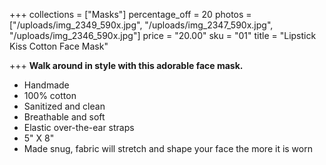 +++
collections = ["Masks"]
percentage_off = 20
photos = ["/uploads/img_2349_590x.jpg", "/uploads/img_2347_590x.jpg", "/uploads/img_2346_590x.jpg"]
price = "20.00"
sku = "01"
title = "Lipstick Kiss Cotton Face Mask"

+++
**Walk around in style with this adorable face mask.**

* Handmade
* 100% cotton
* Sanitized and clean
* Breathable and soft
* Elastic over-the-ear straps
* 5" X 8"
* Made snug, fabric will stretch and shape your face the more it is worn